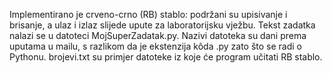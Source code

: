 Implementirano je crveno-crno (RB) stablo: podržani su upisivanje i brisanje, a ulaz i izlaz slijede upute za laboratorijsku vježbu.
Tekst zadatka nalazi se u datoteci MojSuperZadatak.py.
Nazivi datoteka su dani prema uputama u mailu, s razlikom da je ekstenzija kôda .py zato što se radi o Pythonu.
brojevi.txt su primjer datoteke iz koje će program učitati RB stablo.